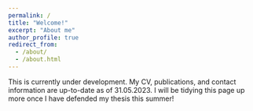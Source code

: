 ```yaml
---
permalink: /
title: "Welcome!"
excerpt: "About me"
author_profile: true
redirect_from: 
  - /about/
  - /about.html
---
```


This is currently under development. My CV, publications, and contact information are up-to-date as of 31.05.2023. 
I will be tidying this page up more once I have defended my thesis this summer!

